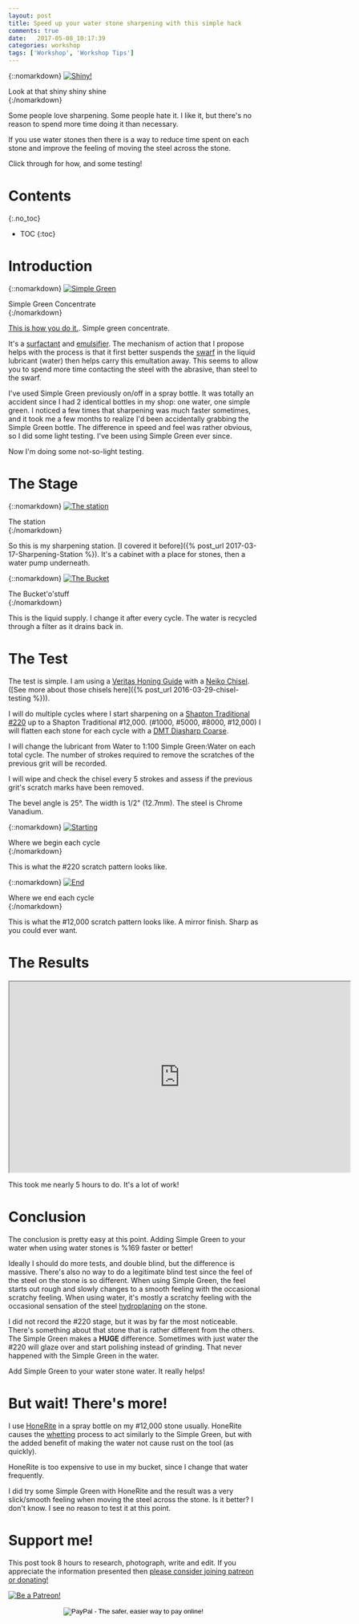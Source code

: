```yaml
---
layout: post
title: Speed up your water stone sharpening with this simple hack
comments: true
date:   2017-05-08_10:17:39 
categories: workshop
tags: ['Workshop', 'Workshop Tips']
---
```


{::nomarkdown}
  <a href="/assets/SharpenTest/Result.jpg">
    <img src="/assets/SharpenTest/Thumbnails/Result.jpg" alt="Shiny!">
  </a>
  <div class="image-caption">Look at that shiny shiny shine</div>
{:/nomarkdown}

Some people love sharpening. Some people hate it. I like it, but there's no reason to spend more time doing it than necessary.

If you use water stones then there is a way to reduce time spent on each stone and improve the feeling of moving the steel across the stone.

Click through for how, and some testing!

<!--more-->

# Contents
{:.no_toc}
* TOC
{:toc}

# Introduction

{::nomarkdown}
  <a href="/assets/SharpenTest/SimpleGreen.jpg">
    <img src="/assets/SharpenTest/Thumbnails/SimpleGreen.jpg" alt="Simple Green">
  </a>
  <div class="image-caption">Simple Green Concentrate</div>
{:/nomarkdown}

[This is how you do it.](http://simplegreen.com/products/all-purpose-cleaner/). Simple green concentrate.

It's a [surfactant](https://en.wikipedia.org/wiki/Surfactant) and [emulsifier](https://en.wikipedia.org/wiki/Emulsion). The mechanism of action that I propose helps with the process is that it first better suspends the [swarf](https://en.wikipedia.org/wiki/Swarf) in the liquid lubricant (water) then helps carry this emultation away. This seems to allow you to spend more time contacting the steel with the abrasive, than steel to the swarf.

I've used Simple Green previously on/off in a spray bottle. It was totally an accident since I had 2 identical bottles in my shop: one water, one simple green. I noticed a few times that sharpening was much faster sometimes, and it took me a few months to realize I'd been accidentally grabbing the Simple Green bottle. The difference in speed and feel was rather obvious, so I did some light testing. I've been using Simple Green ever since.

Now I'm doing some not-so-light testing.

# The Stage

{::nomarkdown}
  <a href="/assets/SharpenTest/Stones.jpg">
    <img src="/assets/SharpenTest/Thumbnails/Stones.jpg" alt="The station">
  </a>
  <div class="image-caption">The station</div>
{:/nomarkdown}

So this is my sharpening station. [I covered it before]({% post_url 2017-03-17-Sharpening-Station %}). It's a cabinet with a place for stones, then a water pump underneath. 

{::nomarkdown}
  <a href="/assets/SharpenTest/Bucket.jpg">
    <img src="/assets/SharpenTest/Thumbnails/Bucket.jpg" alt="The Bucket">
  </a>
  <div class="image-caption">The Bucket'o'stuff</div>
{:/nomarkdown}

This is the liquid supply. I change it after every cycle. The water is recycled through a filter as it drains back in.

# The Test

The test is simple. I am using a [Veritas Honing Guide](http://www.leevalley.com/us/wood/page.aspx?cat=1,43072,43078&p=51868) with a [Neiko Chisel](https://www.amazon.com/Neiko-02628A-Carving-Chisel-9-Piece/dp/B003X5KF04). ([See more about those chisels here]({% post_url 2016-03-29-chisel- testing %})).

I will do multiple cycles where I start sharpening on a [Shapton Traditional #220](https://www.shapton.com/traditional-series) up to a Shapton Traditional #12,000. (#1000, #5000, #8000, #12,000) I will flatten each stone for each cycle with a [DMT Diasharp Coarse](https://www.dmtsharp.com/sharpeners/bench-stones/dia-sharp/).

I will change the lubricant from Water to 1:100 Simple Green:Water on each total cycle. The number of strokes required to remove the scratches of the previous grit will be recorded.

I will wipe and check the chisel every 5 strokes and assess if the previous grit's scratch marks have been removed.

The bevel angle is 25°. The width is 1/2" (12.7mm). The steel is Chrome Vanadium.

{::nomarkdown}
  <a href="/assets/SharpenTest/Start.jpg">
    <img src="/assets/SharpenTest/Thumbnails/Start.jpg" alt="Starting">
  </a>
  <div class="image-caption">Where we begin each cycle</div>
{:/nomarkdown}

This is what the #220 scratch pattern looks like.

{::nomarkdown}
  <a href="/assets/SharpenTest/Result.jpg">
    <img src="/assets/SharpenTest/Thumbnails/Result.jpg" alt="End">
  </a>
  <div class="image-caption">Where we end each cycle</div>
{:/nomarkdown}

This is what the #12,000 scratch pattern looks like. A mirror finish. Sharp as you could ever want.

# The Results

<iframe src="https://docs.google.com/spreadsheets/d/17jOEPHziLd1s3YJWPqRWVTT_H9C5wD6G3XDEvf0AJ8A/pubhtml?gid=0&single=true" height="380" width="680"></iframe>

This took me nearly 5 hours to do. It's a lot of work!

# Conclusion

The conclusion is pretty easy at this point. Adding Simple Green to your water when using water stones is %169 faster or better! 

Ideally I should do more tests, and double blind, but the difference is massive. There's also no way to do a legitimate blind test since the feel of the steel on the stone is so different. When using Simple Green, the feel starts out rough and slowly changes to a smooth feeling with the occasional scratchy feeling. When using water, it's mostly a scratchy feeling with the occasional sensation of the steel [hydroplaning](https://en.wikipedia.org/wiki/Aquaplaning) on the stone.

I did not record the #220 stage, but it was by far the most noticeable. There's something about that stone that is rather different from the others. The Simple Green makes a **HUGE** difference. Sometimes with just water the #220 will glaze over and start polishing instead of grinding. That never happened with the Simple Green in the water.

Add Simple Green to your water stone water. It really helps!

# But wait! There's more!

I use [HoneRite](http://www.boratool.com/hone-right-gold-250ml) in a spray bottle on my #12,000 stone usually. HoneRite causes the [whetting](https://www.merriam-webster.com/dictionary/whet) process to act similarly to the Simple Green, but with the added benefit of making the water not cause rust on the tool (as quickly).

HoneRite is too expensive to use in my bucket, since I change that water frequently.

I did try some Simple Green with HoneRite and the result was a very slick/smooth feeling when moving the steel across the stone. Is it better? I don't know. I see no reason to test it at this point.

# Support me!

This post took 8 hours to research, photograph, write and edit. If you appreciate the information presented then <a href="/DonateNow/">please consider joining patreon or donating!</a>

<a href="https://www.patreon.com/bePatron?u=7465992"> <img class="patreon-button" src="/assets/Patreon.png" alt="Be a Patreon!"></a>

<form style="text-align: center;" action="https://www.paypal.com/cgi-bin/webscr" method="post" target="_top">
<input type="hidden" name="cmd" value="_s-xclick">
<input type="hidden" name="hosted_button_id" value="BR247JAZBTUJJ">
<input type="image" src="https://www.paypalobjects.com/en_US/i/btn/btn_donateCC_LG.gif" border="0" name="submit" alt="PayPal - The safer, easier way to pay online!">
<img alt="" border="0" src="https://www.paypalobjects.com/en_US/i/scr/pixel.gif" width="1" height="1">
</form>


